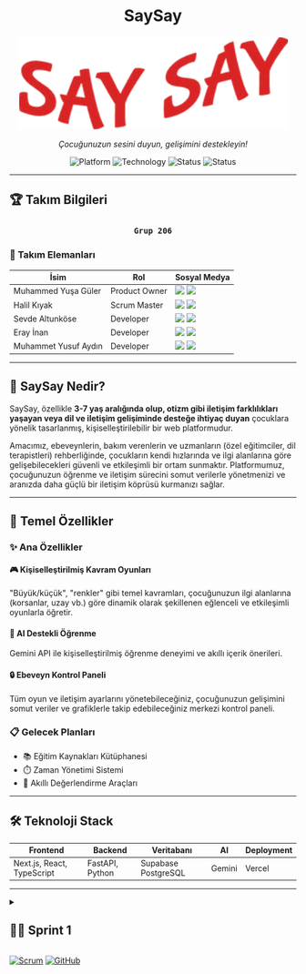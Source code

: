 <div align="center">

# **SaySay**

![Proje Logosu](./assets/logo.png)

*Çocuğunuzun sesini duyun, gelişimini destekleyin!*

![Platform](https://img.shields.io/badge/Platform-Web-blue.svg)
![Technology](https://img.shields.io/badge/Technology-React-green.svg)
![Status](https://img.shields.io/badge/Status-Sprint2_Ongoing-orange.svg)
![Status](https://img.shields.io/badge/Status-Sprint1_Completed-success.svg)

</div>

---

## **🏆 Takım Bilgileri**

<div align="center">

### **`Grup 206`**

</div>

### **👥 Takım Elemanları**

| İsim | Rol | Sosyal Medya |
|------|-----|--------------|
| Muhammed Yuşa Güler | Product Owner | <a href="https://github.com/yusaglr" target="_blank"><img src="https://github.githubassets.com/images/modules/logos_page/GitHub-Mark.png" width="20"/></a> <a href="placeholder_linkedin_url" target="_blank"><img src="https://cdn.jsdelivr.net/gh/devicons/devicon/icons/linkedin/linkedin-original.svg" width="20"/></a> |
| Halil Kıyak | Scrum Master | <a href="https://github.com/vamos99" target="_blank"><img src="https://github.githubassets.com/images/modules/logos_page/GitHub-Mark.png" width="20"/></a> <a href="https://tr.linkedin.com/in/halilkiyak" target="_blank"><img src="https://cdn.jsdelivr.net/gh/devicons/devicon/icons/linkedin/linkedin-original.svg" width="20"/></a> |
| Sevde Altunköse | Developer | <a href="https://github.com/SevdeAltunkose" target="_blank"><img src="https://github.githubassets.com/images/modules/logos_page/GitHub-Mark.png" width="20"/></a> <a href="https://tr.linkedin.com/in/sevde-altunk%C3%B6se-608450312" target="_blank"><img src="https://cdn.jsdelivr.net/gh/devicons/devicon/icons/linkedin/linkedin-original.svg" width="20"/></a> |
| Eray İnan | Developer | <a href="https://github.com/erayinn" target="_blank"><img src="https://github.githubassets.com/images/modules/logos_page/GitHub-Mark.png" width="20"/></a> <a href="https://www.linkedin.com/in/eray-inan-b022392a9/" target="_blank"><img src="https://cdn.jsdelivr.net/gh/devicons/devicon/icons/linkedin/linkedin-original.svg" width="20"/></a> |
| Muhammet Yusuf Aydın | Developer | <a href="https://github.com/yayd1n" target="_blank"><img src="https://github.githubassets.com/images/modules/logos_page/GitHub-Mark.png" width="20"/></a> <a href="https://www.linkedin.com/in/muhammet-yusuf-ayd%C4%B1n/" target="_blank"><img src="https://cdn.jsdelivr.net/gh/devicons/devicon/icons/linkedin/linkedin-original.svg" width="20"/></a> |

---

## **📱 SaySay Nedir?**

SaySay, özellikle **3-7 yaş aralığında olup, otizm gibi iletişim farklılıkları yaşayan veya dil ve iletişim gelişiminde desteğe ihtiyaç duyan** çocuklara yönelik tasarlanmış, kişiselleştirilebilir bir web platformudur.

Amacımız, ebeveynlerin, bakım verenlerin ve uzmanların (özel eğitimciler, dil terapistleri) rehberliğinde, çocukların kendi hızlarında ve ilgi alanlarına göre gelişebilecekleri güvenli ve etkileşimli bir ortam sunmaktır. Platformumuz, çocuğunuzun öğrenme ve iletişim sürecini somut verilerle yönetmenizi ve aranızda daha güçlü bir iletişim köprüsü kurmanızı sağlar.

---

## **🚀 Temel Özellikler**

### ✨ **Ana Özellikler**

#### 🎮 **Kişiselleştirilmiş Kavram Oyunları**
"Büyük/küçük", "renkler" gibi temel kavramları, çocuğunuzun ilgi alanlarına (korsanlar, uzay vb.) göre dinamik olarak şekillenen eğlenceli ve etkileşimli oyunlarla öğretir.

#### 🤖 **AI Destekli Öğrenme**
Gemini API ile kişiselleştirilmiş öğrenme deneyimi ve akıllı içerik önerileri.

#### 🔒 **Ebeveyn Kontrol Paneli**
Tüm oyun ve iletişim ayarlarını yönetebileceğiniz, çocuğunuzun gelişimini somut veriler ve grafiklerle takip edebileceğiniz merkezi kontrol paneli.

### 📋 **Gelecek Planları**
- 📚 Eğitim Kaynakları Kütüphanesi
- ⏱️ Zaman Yönetimi Sistemi
- 🎯 Akıllı Değerlendirme Araçları

---

## **🛠️ Teknoloji Stack**

| Frontend | Backend | Veritabanı | AI | Deployment |
|----------|---------|------------|----|------------|
| Next.js, React, TypeScript | FastAPI, Python | Supabase PostgreSQL | Gemini | Vercel |

---

<details>
<summary><h2>🏃‍♂️ Sprint 1</h2></summary>

<details>
<summary><h4>📈 Sprint Board Görselleri</h4></summary>

![Sprint 1 - To Do](./assets/Sprint1-ToDo.png)

![Sprint 1 - Done](./assets/Sprint1-Done.png)

</details>

<details>
<summary><h4>💻 Uygulama Ekran Görüntüleri</h4></summary>

| Ana Sayfa | Giriş | Kayıt | İletişim |
|-----------|-------|-------|----------|
| ![Ana Sayfa](./assets/app-hompage.png) | ![Giriş](./assets/app-login.png) | ![Kayıt](./assets/app-register.png) | ![İletişim](./assets/app-contact.png) |

</details>

**📝 Sprint Review & Retrospective**

**Sprint Review**
**Neler Başarıldı ve Gösterildi?**
✅ Proje Kurulumu (Vite + React + TS) - 3 puan
✅ Ana Sayfa ve İletişim Sayfası UI Kodlaması - 5 puan  
✅ Giriş ve Kayıt Sayfaları UI Kodlaması - 5 puan
✅ Tüm Sayfalar için Responsive Tasarım - 8 puan
✅ Proje klasör yapısı organize edildi (components, pages, styles, utils, hooks, types).
✅ Veritabanı için Supabase test edildi ve başarılı sonuçlar alındı.

**Tespit Edilen Sorunlar:**
⚠️ Planlanan tasarıma göre ufak tasarım sorunları mevcut.

**Sprint Review katılımcıları**: Muhammed Yuşa Güler, Halil Kıyak, Sevde Altunköse, Eray İnan, Muhammet Yusuf Aydın

**Sprint Retrospective**
**Neler İyi Gitti?**
- Takım içi iletişim ve iş birliği çok güçlüydü.
- Vite kullanma kararımız, geliştirme sürecini hızlandırdı.
- Responsive tasarım başarıyla tamamlandı.
- Teknoloji stack kararlarında esneklik gösterdik (Vite'dan Next.js'e geçiş planı).

**Neler Geliştirilebilir?**
- Bazı görevlerin karmaşıklığını başlangıçta tam olarak kestiremedik.
- Bir sonraki sprint için kavram oyunları ve kullanıcı yönetimi özellikleri önceliklendirilmiştir.

</details>

[![Scrum](https://img.shields.io/badge/Methodology-Scrum-orange?style=for-the-badge&logo=scrum)](https://scrum.org/)
[![GitHub](https://img.shields.io/badge/GitHub-Repository-black?style=for-the-badge&logo=github)](https://github.com/vamos99/SaySay)
